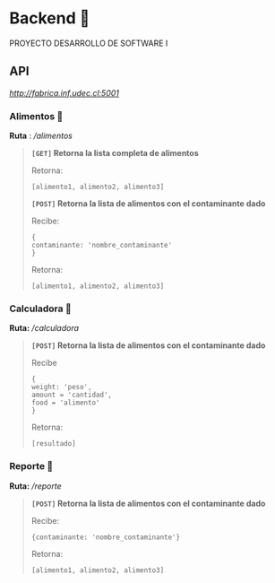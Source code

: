 # Backend 🐍
PROYECTO DESARROLLO DE SOFTWARE I
## API
*http://fabrica.inf.udec.cl:5001*
### Alimentos 🍞
**Ruta** : */alimentos*

>**`[GET]` Retorna la lista completa de alimentos**
>
>Retorna: 
>```
>[alimento1, alimento2, alimento3]
>```
>
>**`[POST]` Retorna la lista de alimentos con el contaminante dado**
>
>Recibe: 
>```
>{
> contaminante: 'nombre_contaminante'
>}
>```
>
>Retorna: 
>
>```
>[alimento1, alimento2, alimento3]
>```

### Calculadora 🎲
**Ruta:** */calculadora*

>**`[POST]` Retorna la lista de alimentos con el contaminante dado**
>
>Recibe
>```
>{
> weight: 'peso', 
> amount = 'cantidad', 
> food = 'alimento'
>}
>```
>
>Retorna:
>```
>[resultado]
>```

### Reporte 📄
**Ruta:** */reporte*

>**`[POST]` Retorna la lista de alimentos con el contaminante dado**
>
>Recibe: 
>```
>{contaminante: 'nombre_contaminante'}
>```
>
>Retorna: 
>
>```
>[alimento1, alimento2, alimento3]
>```